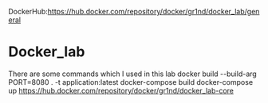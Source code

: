 DockerHub:https://hub.docker.com/repository/docker/gr1nd/docker_lab/general
# Docker_lab
There are some commands which I used in this lab
docker build --build-arg PORT=8080 . -t application:latest
docker-compose build
docker-compose up
https://hub.docker.com/repository/docker/gr1nd/docker_lab-core
